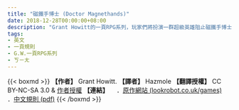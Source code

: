 ```yaml
---
title: "磁鐵手博士 (Doctor Magnethands)"
date: 2018-12-28T00:00:00+08:00
description: "Grant Howitt的一頁RPG系列，玩家們將扮演一群超級英雄阻止磁鐵手博士的陰謀……！推薦喝醉後跟三五好友一起發瘋同樂。"
tags: 
- 英文
- 一頁規則
- G.W.一頁RPG系列
- ㄎㄧㄤ
---
```

{{< boxmd >}}
**【作者】** Grant Howitt.
**【譯者】** Hazmole
**【翻譯授權】** CC BY-NC-SA 3.0 & [作者授權](https://i.imgur.com/IIwihdK.png)
**【連結】**
　．[原作網站 (lookrobot.co.uk/games)](http://lookrobot.co.uk/games)
　．[中文規則 (pdf)](https://drive.google.com/file/d/1AiIFz594ZRMYD1kyZhUpdx6Uhst_du8P/view)
{{< /boxmd >}}

